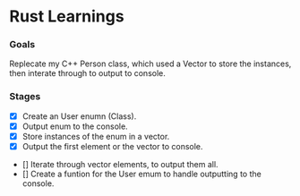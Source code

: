 # Rust Learnings
### Goals
Replecate my C++ Person class, which used a Vector to store the instances, then interate through to output to console.

### Stages
- [x]  Create an User enumn (Class).
- [x]  Output enum to the console.
- [x]  Store instances of the enum in a vector.
- [x]  Output the first element or the vector to console.
- []   Iterate through vector elements, to output them all.
- []   Create a funtion for the User emum to handle outputting to the console.    

